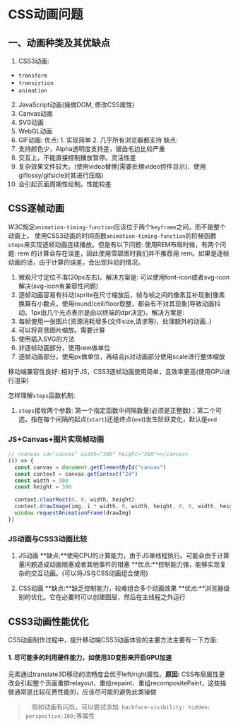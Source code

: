 # CSS动画问题

## 一、动画种类及其优缺点
1. CSS3动画: 
  * `transform`
  * `transistion`
  * `animation`
2. JavaScript动画(操做DOM, 修改CSS属性)
3. Canvas动画
4. SVG动画
5. WebGL动画
6. GIF动画: 
优点: 1. 实现简单 2. 几乎所有浏览器都支持
缺点:
  1. 支持颜色少，Alpha透明度支持差，锯齿毛边比较严重
  2. 交互上，不能直接控制播放暂停。灵活性差
  3. 复杂效果文件较大。(使用video替换[需要处理video控件显示]、使用giflossy/gifsicle对其进行压缩)
  4. 会引起页面周期性绘制。性能较差

## CSS逐帧动画
*W3C*规定`animation-timing-function`应该位于两个`keyframe`之间，而不是整个动画上。
使用CSS3动画的时间函数`animation-timing-function`的阶梯函数`steps`来实现逐帧动画连续播放。但是有以下问题:
使用REM布局时候，有两个问题: rem 的计算会存在误差，因此使用雪碧图时我们并不推荐用 rem。如果是逐帧动画的话，由于计算的误差，会出现抖动的情况。
1. 微观尺寸定位不准(20px左右)。解决方案是: 可以使用font-icon或者svg-icon解决(svg-icon有兼容性问题)
2. 逐帧动画容易有抖动(sprite在尺寸缩放后，帧与帧之间的像素互补现象[像素换算有小数点，使用round/ceil/floor取整，都会有不对其现象]导致动画抖动。1px由几个光点表示是由以终端的dpr决定)。解决方案是: 
  1. 每帧使用一张图片(资源消耗增多(文件size,请求等)，处理额外的动画..)
  2. 可以将背景图片缩放。需要计算
  3. 使用插入SVG的方法
  4. 非逐帧动画部分，使用rem做单位
  5. 逐帧动画部分，使用px做单位，再结合js对动画部分使用scale进行整体缩放

移动端兼容性良好: 相对于JS，CSS3逐帧动画使用简单，且效率更高(使用GPU进行渲染)

怎样理解`steps`函数机制:
1. `steps`接收两个参数: 第一个指定函数中间隔数量(必须是正整数)；第二个可选，指在每个间隔的起点(`start`)还是终点(`end`)发生阶跃变化，默认是`end`



### JS+Canvas+图片实现帧动画
```javascript
// <canvas id="canvas" width="300" height="300"></canvas>
(() => {
  const canvas = document.getElementById("canvas")
  const context = canvas.getContext("2d")
  const width = 300
  const height = 300

  context.clearRect(0, 0, width, height)
  context.drawImage(img, i * width, 0, width, height, 0, 0, width, height)
  window.requestAnimationFrame(drawImg)
})
```

### JS动画与CSS3动画比较
1. JS动画
**缺点:**使用CPU的计算能力，由于JS单线程执行。可能会由于计算量问题造成动画阻塞或者其他事件的阻塞
**优点:**控制能力强，能够实现复杂的交互动画。(可以将JS与CSS动画组合使用)

2. CSS动画
**缺点:**缺乏控制能力，较难组合多个动画效果
**优点:**浏览器级别的优化。它在必要时可以创建图层，然后在主线程之外运行



## CSS3动画性能优化
CSS动画制作过程中，提升移动端CSS3动画体验的主要方法主要有一下方面:

#### 1. 尽可能多的利用硬件能力，如使用3D变形来开启GPU加速
元素通过translate3D移动的流畅度会优于left/right属性。**原因:** CSS布局属性更改会引起整个页面重排relayout、重绘repaint、重组recompositePaint，这些操做通常是比较花费性能的，应该尽可能的避免此类操做
>　假如动画有闪烁，可以尝试添加: `backface-visibility: hidden; perspective:100;`等属性
